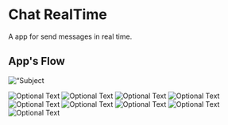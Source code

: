 # Chat RealTime

A app for send messages in real time.

## App's Flow
<html>
<img
src=“./images_app_flow/2.jpeg”
alt=“Subject Pronouns”
style=“margin-right: 10px;”
/>
</html>


![Optional Text](./images_app_flow/2.jpeg)
![Optional Text](./images_app_flow/3.jpeg)
![Optional Text](./images_app_flow/4.jpeg)
![Optional Text](./images_app_flow/5.jpeg)
![Optional Text](./images_app_flow/6.jpeg)
![Optional Text](./images_app_flow/7.jpeg)
![Optional Text](./images_app_flow/8.jpeg)
![Optional Text](./images_app_flow/9.jpeg)
![Optional Text](./images_app_flow/10.jpeg)


